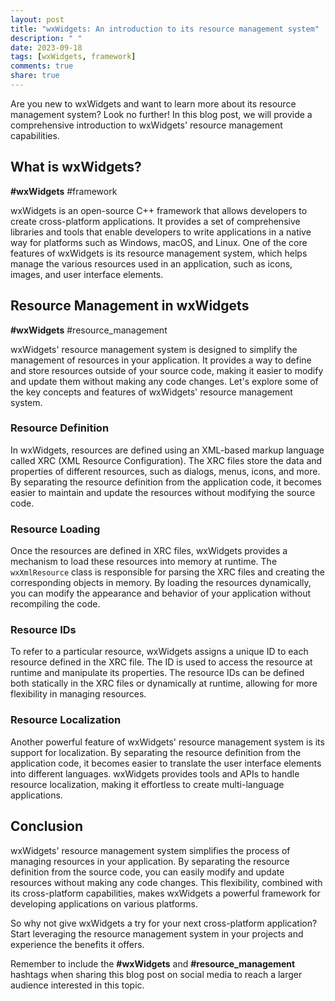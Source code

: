 ```yaml
---
layout: post
title: "wxWidgets: An introduction to its resource management system"
description: " "
date: 2023-09-18
tags: [wxWidgets, framework]
comments: true
share: true
---
```


Are you new to wxWidgets and want to learn more about its resource management system? Look no further! In this blog post, we will provide a comprehensive introduction to wxWidgets' resource management capabilities.

## What is wxWidgets?

**#wxWidgets** #framework

wxWidgets is an open-source C++ framework that allows developers to create cross-platform applications. It provides a set of comprehensive libraries and tools that enable developers to write applications in a native way for platforms such as Windows, macOS, and Linux. One of the core features of wxWidgets is its resource management system, which helps manage the various resources used in an application, such as icons, images, and user interface elements.

## Resource Management in wxWidgets

**#wxWidgets** #resource_management

wxWidgets' resource management system is designed to simplify the management of resources in your application. It provides a way to define and store resources outside of your source code, making it easier to modify and update them without making any code changes. Let's explore some of the key concepts and features of wxWidgets' resource management system.

### Resource Definition

In wxWidgets, resources are defined using an XML-based markup language called XRC (XML Resource Configuration). The XRC files store the data and properties of different resources, such as dialogs, menus, icons, and more. By separating the resource definition from the application code, it becomes easier to maintain and update the resources without modifying the source code.

### Resource Loading

Once the resources are defined in XRC files, wxWidgets provides a mechanism to load these resources into memory at runtime. The `wxXmlResource` class is responsible for parsing the XRC files and creating the corresponding objects in memory. By loading the resources dynamically, you can modify the appearance and behavior of your application without recompiling the code.

### Resource IDs

To refer to a particular resource, wxWidgets assigns a unique ID to each resource defined in the XRC file. The ID is used to access the resource at runtime and manipulate its properties. The resource IDs can be defined both statically in the XRC files or dynamically at runtime, allowing for more flexibility in managing resources.

### Resource Localization

Another powerful feature of wxWidgets' resource management system is its support for localization. By separating the resource definition from the application code, it becomes easier to translate the user interface elements into different languages. wxWidgets provides tools and APIs to handle resource localization, making it effortless to create multi-language applications.

## Conclusion

wxWidgets' resource management system simplifies the process of managing resources in your application. By separating the resource definition from the source code, you can easily modify and update resources without making any code changes. This flexibility, combined with its cross-platform capabilities, makes wxWidgets a powerful framework for developing applications on various platforms.

So why not give wxWidgets a try for your next cross-platform application? Start leveraging the resource management system in your projects and experience the benefits it offers.

Remember to include the **#wxWidgets** and **#resource_management** hashtags when sharing this blog post on social media to reach a larger audience interested in this topic.